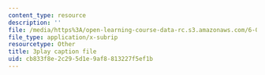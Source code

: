 ```yaml
---
content_type: resource
description: ''
file: /media/https%3A/open-learning-course-data-rc.s3.amazonaws.com/6-041-probabilistic-systems-analysis-and-applied-probability-fall-2010/cb833f8e2c295d1e9af8813227f5ef1b_3MOahpLxj6A.vtt
file_type: application/x-subrip
resourcetype: Other
title: 3play caption file
uid: cb833f8e-2c29-5d1e-9af8-813227f5ef1b
---
```

